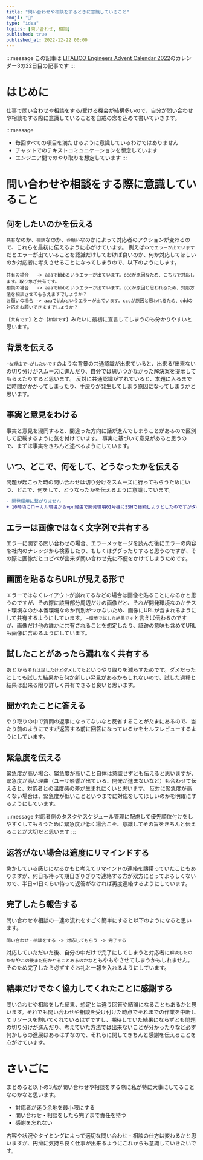 ```yaml
---
title: "問い合わせや相談をするときに意識していること"
emoji: "🦉"
type: "idea"
topics: [問い合わせ, 相談]
published: true
published_at: 2022-12-22 00:00
---
```


:::message この記事は [LITALICO Engineers Advent Calendar 2022](https://qiita.com/advent-calendar/2022/litalico)のカレンダー3の22日目の記事です :::

# はじめに
仕事で問い合わせや相談をする/受ける機会が結構多いので、自分が問い合わせや相談をする際に意識していることを自戒の念を込めて書いていきます。

:::message
- 毎回すべての項目を満たせるように意識しているわけではありません
- チャットでのテキストコミュニケーションを想定しています
- エンジニア間でのやり取りを想定しています
:::

# 問い合わせや相談をする際に意識していること

## 何をしたいのかを伝える
`共有`なのか、`相談`なのか、`お願い`なのかによって対応者のアクションが変わるので、これらを最初に伝えるように心がけています。
例えば`xxでエラーが出ています`だとエラーが出ていることを認識だけしておけば良いのか、何か対応してほしいのか対応者に考えさせることになってしまうので、以下のようにします。
```
共有の場合   -> aaaでbbbというエラーが出ています。cccが原因なため、こちらで対応します。取り急ぎ共有です。
相談の場合   -> aaaでbbbというエラーが出ています。cccが原因と思われるため、対応方法を相談させてもらえますでしょうか？
お願いの場合 -> aaaでbbbというエラーが出ています。cccが原因と思われるため、dddの対応をお願いできますでしょうか？
```
`【共有です】`とか`【相談です】`みたいに最初に宣言してしまうのも分かりやすいと思います。

## 背景を伝える
`~な理由で~がしたいです`のような背景の共通認識が出来ていると、出来る/出来ないの切り分けがスムーズに進んだり、自分では思いつかなかった解決案を提示してもらえたりすると思います。
反対に共通認識がずれていると、本題に入るまでに時間がかかってしまったり、手戻りが発生してしまう原因になってしまうかと思います。

## 事実と意見をわける
事実と意見を混同すると、間違った方向に話が進んでしまうことがあるので区別して記載するように気を付けています。
事実に基づいて意見があると思うので、まずは事実をきちんと述べるようにしています。

## いつ、どこで、何をして、どうなったかを伝える
問題が起こった時の問い合わせは切り分けをスムーズに行ってもらうためにいつ、どこで、何をして、どうなったかを伝えるように意識しています。
```diff
- 開発環境に繋がりません
+ 10時頃にローカル環境からvpn経由で開発環境01号機にSSHで接続しようとしたのですがタイムアウトします。エラーメッセージを以下に記載します
```

## エラーは画像ではなく文字列で共有する
エラーに関する問い合わせの場合、エラーメッセージを読んだ後にエラーの内容を社内のナレッジから検索したり、もしくはググったりすると思うのですが、その際に画像だとコピペが出来ず問い合わせ先に不便をかけてしまうためです。

## 画面を貼るならURLが見える形で
エラーではなくレイアウトが崩れてるなどの場合は画像を貼ることになるかと思うのですが、その際に該当部分周辺だけの画像だと、それが開発環境なのかテスト環境なのか本番環境なのか判別がつかないため、画像にURLが含まれるようにして共有するようにしています。
`~環境で試した結果です`と言えば伝わるのですが、画像だけ他の誰かに共有されることを想定したり、証跡の意味も含めてURLも画像に含めるようにしています。

## 試したことがあったら漏れなく共有する
あとから`それは試したけどダメしてた`というやり取りを減らすためです。ダメだったとしても試した結果から何か新しい発見があるかもしれないので、試した過程と結果は出来る限り詳しく共有できると良いと思います。

## 聞かれたことに答える
やり取りの中で質問の返事になってないなと反省することがたまにあるので、当たり前のようにですが返答する前に回答になっているかをセルフレビューするようにしています。

## 緊急度を伝える
緊急度が高い場合、緊急度が高いこと自体は意識せずとも伝えると思いますが、緊急度が高い理由（ユーザ影響が出ている、開発が進まないなど）も合わせて伝えると、対応者との温度感の差が生まれにくいと思います。
反対に緊急度が高くない場合は、緊急度が低いことといつまでに対応をしてほしいのかを明確にするようにしています。

:::message
対応者側のタスクやスケジュール管理に配慮して優先順位付けをしやすくしてもらうために緊急度が低く場合こそ、意識してその旨をきちんと伝えることが大切だと思います
:::

## 返答がない場合は適度にリマインドする
急かしている感じになるかもと考えてリマインドの連絡を躊躇っていたこともありますが、何日も待って期日ぎりぎりで連絡する方が双方にとってよろしくないので、半日~1日くらい待って返答がなければ再度連絡するようにしています。

## 完了したら報告する
問い合わせや相談の一連の流れをすごく簡単にすると以下のようになると思います。
```
問い合わせ・相談をする -> 対応してもらう -> 完了する
```
対応していただいた後、自分の中だけで完了にしてしまうと対応者に`解決したのかな`や`この後まだ何かやることあるのかな`ともやもやさせてしまうかもしれません。
そのため完了したら必ずすぐお礼と一報を入れるようにしています。

## 結果だけでなく協力してくれたことに感謝する
問い合わせや相談をした結果、想定とは違う回答や結論になることもあるかと思います。それでも問い合わせや相談を受け付けた時点でそれまでの作業を中断してリソースを割いてくれているはずですし、期待していた結果にならずとも問題の切り分けが進んだり、考えていた方法では出来ないことが分かったりなど必ず何かしらの進展はあるはずなので、それらに関してきちんと感謝を伝えることを心がけています。

# さいごに
まとめると以下の3点が問い合わせや相談をする際に私が特に大事にしてることなのかなと思います。
- 対応者が迷う余地を最小限にする
- 問い合わせ・相談をしたら完了まで責任を持つ
- 感謝を忘れない

内容や状況やタイミングによって適切な問い合わせ・相談の仕方は変わるかと思いますが、円滑に気持ち良く仕事が出来るようにこれからも意識していきたいです。